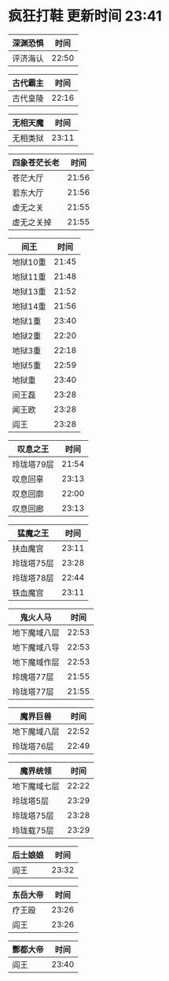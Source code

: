 # 疯狂打鞋 更新时间 23:41

| 深渊恐惧   | 时间    |
|--------|-------|
| 评济海认 | 22:50 |

| 古代霸主   | 时间    |
|--------|-------|
| 古代皇陵 | 22:16 |

| 无相天魔   | 时间    |
|--------|-------|
| 无相类狱 | 23:11 |

| 四象苍茫长老   | 时间    |
|--------|-------|
| 苍茫大厅 | 21:56 |
| 若东大厅 | 21:56 |
| 虚无之关 | 21:55 |
| 虚无之关掉 | 21:55 |

| 间王   | 时间    |
|--------|-------|
| 地狱10重 | 21:45 |
| 地狱11重 | 21:48 |
| 地狱13重 | 21:52 |
| 地狱14重 | 21:56 |
| 地狱1重 | 23:40 |
| 地狱2重 | 22:20 |
| 地狱3重 | 22:18 |
| 地狱5重 | 22:59 |
| 地狱重 | 23:40 |
| 间王磊 | 23:28 |
| 闻王欧 | 23:28 |
| 阎王 | 23:28 |

| 叹息之王   | 时间    |
|--------|-------|
| 玲珑塔79层 | 21:54 |
| 叹息回辜 | 23:13 |
| 叹息回廓 | 22:00 |
| 叹息回廊 | 23:13 |

| 猛魔之王   | 时间    |
|--------|-------|
| 扶血魔宫 | 23:11 |
| 玲珑塔75层 | 23:28 |
| 玲珑塔78层 | 22:44 |
| 铁血魔宫 | 23:11 |

| 鬼火人马   | 时间    |
|--------|-------|
| 地下魔域八层 | 22:53 |
| 地下魔域八导 | 22:53 |
| 地下魔域作层 | 22:53 |
| 玲瑰塔77层 | 21:55 |
| 玲珑塔77层 | 21:55 |

| 魔界巨兽   | 时间    |
|--------|-------|
| 地下魔域八层 | 22:52 |
| 玲珑塔76层 | 22:49 |

| 魔界统领   | 时间    |
|--------|-------|
| 地下魔域七层 | 22:22 |
| 玲珑塔5层 | 23:29 |
| 玲珑塔75层 | 23:28 |
| 玲珑载75层 | 23:29 |

| 后土娘娘   | 时间    |
|--------|-------|
| 阎王 | 23:32 |

| 东岳大帝   | 时间    |
|--------|-------|
| 疗王殴 | 23:26 |
| 阎王 | 23:26 |

| 酆都大帝   | 时间    |
|--------|-------|
| 阎王 | 23:40 |